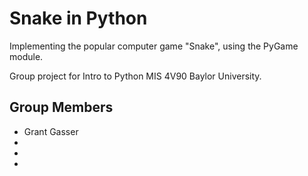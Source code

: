 # Snake in Python
Implementing the popular computer game "Snake", using the PyGame module.

Group project for Intro to Python MIS 4V90 Baylor University.

## Group Members
* Grant Gasser
*
*
*

